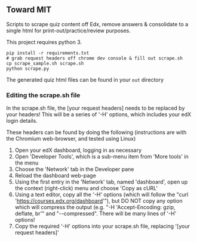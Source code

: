 ## Toward MIT

Scripts to scrape quiz content off Edx, remove answers & consolidate to a single html for print-out/practice/review purposes.

This project requires python 3.

```
pip install -r requirements.txt
# grab request headers off chrome dev console & fill out scrape.sh
cp scrape_sample.sh scrape.sh
python scrape.py
```

The generated quiz html files can be found in your `out` directory

### Editing the scrape.sh file

In the scrape.sh file, the [your request headers] needs to be replaced by your headers!
This will be a series of '-H' options, which includes your edX login details.

These headers can be found by doing the following
(instructions are with the Chromium web-browser, and tested using Linux)

1. Open your edX dashboard, logging in as necessary
2. Open 'Developer Tools', which is a sub-menu item from 'More tools' in the menu
3. Choose the 'Network' tab in the Developer pane
4. Reload the dashboard web-page
5. Using the first entry in the 'Network' tab, named 'dashboard', open up the context (right-click) menu and choose 'Copy as cURL'
6. Using a text editor, copy all the '-H' options (which will follow the "curl 'https://courses.edx.org/dashboard'"), but DO NOT copy any option which will compress the output (e.g. "-H 'Accept-Encoding: gzip, deflate, br'" and "--compressed". There will be many lines of '-H' options!
7. Copy the required '-H' options into your scrape.sh file, replacing '[your request headers]'
